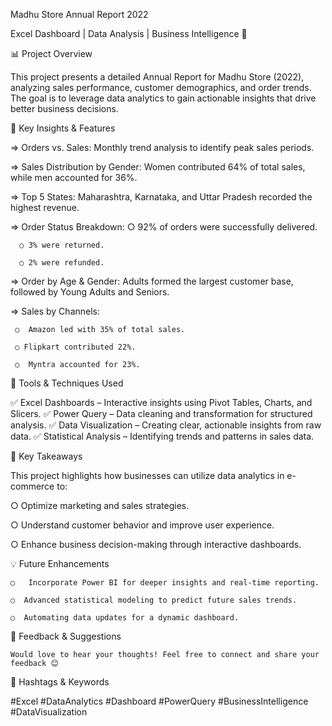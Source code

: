 Madhu Store Annual Report 2022

 Excel Dashboard | Data Analysis | Business Intelligence 🚀

📊 Project Overview

This project presents a detailed Annual Report for Madhu Store (2022), analyzing sales performance,
customer demographics, and order trends.
The goal is to leverage data analytics to gain actionable insights that drive better business decisions.

🔹 Key Insights & Features

  => Orders vs. Sales: Monthly trend analysis to identify peak sales periods.

  => Sales Distribution by Gender: Women contributed 64% of total sales, while men accounted for 36%.

  => Top 5 States: Maharashtra, Karnataka, and Uttar Pradesh recorded the highest revenue.

  => Order Status Breakdown:
      ○  92% of orders were successfully delivered.
  
      ○ 3% were returned.

      ○ 2% were refunded.

  => Order by Age & Gender: Adults formed the largest customer base,
     followed by Young Adults and Seniors.

 => Sales by Channels:
 
     ○  Amazon led with 35% of total sales.

     ○ Flipkart contributed 22%.

     ○  Myntra accounted for 23%.

🔹 Tools & Techniques Used

  ✅ Excel Dashboards – Interactive insights using Pivot Tables, Charts, and Slicers.
  ✅ Power Query – Data cleaning and transformation for structured analysis.
  ✅ Data Visualization – Creating clear, actionable insights from raw data.
  ✅ Statistical Analysis – Identifying trends and patterns in sales data.

📌 Key Takeaways

This project highlights how businesses can utilize data analytics in e-commerce to:

  ○  Optimize marketing and sales strategies.

  ○  Understand customer behavior and improve user experience.

  ○   Enhance business decision-making through interactive dashboards.

💡 Future Enhancements

    ○   Incorporate Power BI for deeper insights and real-time reporting.

    ○  Advanced statistical modeling to predict future sales trends.

    ○  Automating data updates for a dynamic dashboard.

📢 Feedback & Suggestions

    Would love to hear your thoughts! Feel free to connect and share your feedback 😊

📌 Hashtags & Keywords

#Excel #DataAnalytics #Dashboard #PowerQuery #BusinessIntelligence #DataVisualization
